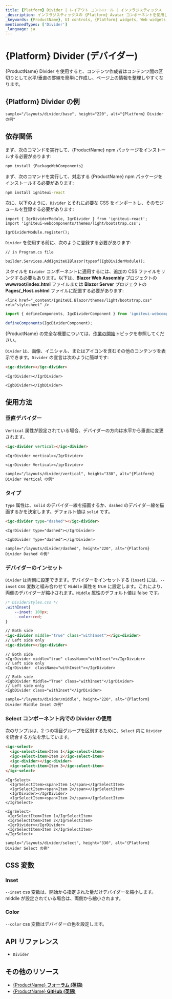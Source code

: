 ```yaml
---
title: {Platform} Divider | レイアウト コントロール | インフラジスティックス
_description: インフラジスティックスの {Platform} Avatar コンポーネントを使用して、画像、アイコン、またはイニシャルを表示します。
_keywords: {ProductName}, UI controls, {Platform} widgets, Web widgets, UI widgets, {Platform}, Native {Platform} Components Suite, Native {Platform} Controls, Native {Platform} Components Library, {Platform} DIvider components, {Platform} Divider controls, UI コントロール, {Platform} ウィジェット, Web ウィジェット, UI ウィジェット, ネイティブ {Platform} コンポーネント スイート, ネイティブ {Platform} コントロール, ネイティブ {Platform} コンポーネント ライブラリ, {Platform} Divider コンポーネント, {Platform} Divider コントロール
mentionedTypes: ['Divider']
_language: ja
---
```


# {Platform} Divider (デバイダー)

{ProductName} Divider を使用すると、コンテンツ作成者はコンテンツ間の区切りとして水平/垂直の罫線を簡単に作成し、ページ上の情報を整理しやすくなります。

## {Platform} Divider の例

`sample="/layouts/divider/base", height="220", alt="{Platform} Divider の例"`

<div class="divider--half"></div>

## 依存関係

<!-- WebComponents -->
まず、次のコマンドを実行して、{ProductName} npm パッケージをインストールする必要があります:

```cmd
npm install {PackageWebComponents}
```
<!-- end: WebComponents -->

<!-- React -->

まず、次のコマンドを実行して、対応する {ProductName} npm パッケージをインストールする必要があります:

```cmd
npm install igniteui-react
```

次に、以下のように、`Divider` とそれに必要な CSS をインポートし、そのモジュールを登録する必要があります:

```tsx
import { IgrDividerModule, IgrDivider } from 'igniteui-react';
import 'igniteui-webcomponents/themes/light/bootstrap.css';

IgrDividerModule.register();
```

<!-- end: React -->

`Divider` を使用する前に、次のように登録する必要があります:


```razor
// in Program.cs file

builder.Services.AddIgniteUIBlazor(typeof(IgbDividerModule));
```
<!-- Blazor -->

スタイルを `Divider` コンポーネントに適用するには、追加の CSS ファイルをリンクする必要もあります。以下は、**Blazor Web Assembly** プロジェクトの **wwwroot/index.html** ファイルまたは **Blazor Server** プロジェクトの **Pages/_Host.cshtml** ファイルに配置する必要があります:

```razor
<link href="_content/IgniteUI.Blazor/themes/light/bootstrap.css" rel="stylesheet" />
```

<!-- end: Blazor -->

```ts
import { defineComponents, IgcDividerComponent } from 'igniteui-webcomponents';

defineComponents(IgcDividerComponent);
```

{ProductName} の完全な概要については、[作業の開始](../general-getting-started.md)トピックを参照してください。

`Divider` は、画像、イニシャル、またはアイコンを含むその他のコンテンツを表示できます。`Divider` の宣言は次のように簡単です:

```html
<igc-divider></igc-divider>
```

```tsx
<IgrDivider></IgrDivider>
```

```razor
<IgbDivider></IgbDivider>
```
## 使用方法
### 垂直デバイダー

`Vertical` 属性が設定されている場合、デバイダーの方向は水平から垂直に変更されます。

```html
<igc-divider vertical></igc-divider>
```

```tsx
<IgrDivider vertical></IgrDivider>
```

```razor
<igrDivider Vertical></igrDivider>
```

`sample="/layouts/divider/vertical", height="330", alt="{Platform} Divider Vertical の例"`

### タイプ

`Type` 属性は、`solid` のデバイダー線を描画するか、`dashed` のデバイダー線を描画するかを決定します。デフォルト値は `solid` です。

```html
<igc-divider type="dashed"></igc-divider>
```

```tsx
<IgrDivider type="dashed"></IgrDivider>
```

```razor
<IgbDivider Type="dashed"></igrDivider>
```

`sample="/layouts/divider/dashed", height="220", alt="{Platform} Divider Dashed の例"`

### デバイダーのインセット

`Divider` は両側に設定できます。デバイダーをインセットする (`inset`) には、`--inset` css 変数と組み合わせて `Middle` 属性を true に設定します。これにより、両側のデバイダーが縮小されます。`Middle` 属性のデフォルト値は false です。

```css
/* DividerStyles.css */
.withInset{
    --inset: 100px;
    --color:red;
}
```

```html
// Both side
<igc-divider middle="true" class="withInset"></igc-divider>
// Left side only 
<igc-divider></igc-divider>
```


```tsx
// Both side
<IgrDivider middle="true" className="withInset"></IgrDivider>
// Left side only 
<IgrDivider  className="withInset"></IgrDivider>
```

```razor
// Both side
<IgbDivider Middle="True" class="withInset"</igrDivider>
// Left side only 
<IgbDivider class="withInset"</igrDivider>
```


`sample="/layouts/divider/middle", height="220", alt="{Platform} Divider Middle Inset の例"`

### Select コンポーネント内での Divider の使用

次のサンプルは、2 つの項目グループを区別するために、`Select` 内に `Divider` を統合する方法を示しています。

```html
<igc-select>
  <igc-select-item>Item 1</igc-select-item>
  <igc-select-item>Item 2</igc-select-item>
  <igc-divider></igc-divider>
  <igc-select-item>Item 3</igc-select-item>
</igc-select>
```

```tsx
<IgrSelect>
  <IgrSelectItem><span>Item 1</span></IgrSelectItem>
  <IgrSelectItem><span>Item 2</span></IgrSelectItem>
  <IgrDivider></IgrDivider>
  <IgrSelectItem><span>Item 2</span></IgrSelectItem>
</IgrSelect>

```

```razor
<IgrSelect>
 <IgrSelectItem>Item 1</IgrSelectItem>
 <IgrSelectItem>Item 2</IgrSelectItem>
 <IgrDivider></IgrDivider>
 <IgrSelectItem>Item 2</IgrSelectItem>
</IgrSelect>
```

`sample="/layouts/divider/select", height="330", alt="{Platform} Divider Select の例"`

## CSS 変数
### Inset
`--inset` css 変数は、開始から指定された量だけデバイダーを縮小します。middle が設定されている場合は、両側から縮小されます。

### Color
`--color` css 変数はデバイダーの色を設定します。

<div class="divider--half"></div>


## API リファレンス

 - `Divider`

## その他のリソース

* [{ProductName} **フォーラム (英語)**]({ForumsLink})
* [{ProductName} **GitHub (英語)**]({GithubLink})